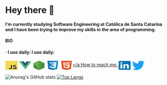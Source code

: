 # Hey there 👋

#### I’m currently studying Software Engineering at Católica de Santa Catarina and I have been trying to improve my skills in the area of programming.

#### BIO

  ####  · I use daily: I use daily: <a href="https://developer.mozilla.org/pt-BR/docs/Web/JavaScript">
  <img align="center" alt="yago-js" height="30" width = "40" src = "https://raw.githubusercontent.com/devicons/devicon/master/icons/javascript/javascript-original.svg" style="max-width:100%"></a> <a href="https://vuejs.org/">
  <img align="center" alt="yago-vuejs" height="30" width = "40" src = "https://raw.githubusercontent.com/devicons/devicon/master/icons/vuejs/vuejs-original.svg" style="max-width:100%"></a> <a href="https://nodejs.org/en/">
  <img align="center" alt="yago-nodejs" height="30" width = "40" src = "https://raw.githubusercontent.com/devicons/devicon/master/icons/nodejs/nodejs-original.svg" style="max-width:100%"></a> <a href="https://developer.mozilla.org/pt-BR/docs/Web/JavaScript">
  <img align="center" alt="yago-css" height="30" width = "40" src = "https://raw.githubusercontent.com/devicons/devicon/master/icons/css3/css3-original.svg" style="max-width:100%"></a> <a href="https://www.w3schools.com/html/">
  <img align="center" alt="yago-html" height="30" width = "40" src = "https://raw.githubusercontent.com/devicons/devicon/master/icons/html5/html5-original.svg" style="max-width:100%"></a
  How to reach me: <a href="https://www.linkedin.com/in/yagoca/">
  <img align="center" alt="yago-linkedin" height="30" width = "40" src = "https://raw.githubusercontent.com/devicons/devicon/master/icons/linkedin/linkedin-original.svg" style="max-width:100%"></a>
  <a href="https://twitter.com/Ayalita00">
  <img align="center" alt="yago-twitter" height="30" width = "40" src = "https://raw.githubusercontent.com/devicons/devicon/master/icons/twitter/twitter-original.svg" style="max-width:100%"></a>
  
  
  
![Anurag's GitHub stats](https://github-readme-stats.vercel.app/api?username=yagoayala&show_icons=true&theme=radical) 
[![Top Langs](https://github-readme-stats.vercel.app/api/top-langs/?username=yagoayala&layout=compact)](https://github.com/anuraghazra/github-readme-stats)



